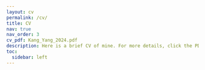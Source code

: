 ```yaml
---
layout: cv
permalink: /cv/
title: CV
nav: true
nav_order: 3
cv_pdf: Kang_Yang_2024.pdf
description: Here is a brief CV of mine. For more details, click the PDF icon in the top right corner.
toc:
  sidebar: left
---
```

